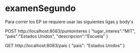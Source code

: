 # examenSegundo
Para correr los EP se requiere usar las siguientes ligas y body's

POST http://localhost:8083/puntointeres
{
    "lugar_interes":"MIT",
    "pais":"Estados Unidos",
    "descripcion":"Escuela"
}

GET http://localhost:8083/pais
{
    "pais": "Estados Unidos"
}
